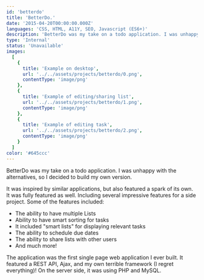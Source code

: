 ```yaml
---
id: 'betterdo'
title: 'BetterDo.'
date: '2015-04-20T00:00:00.000Z'
languages: 'CSS, HTML, A11Y, SEO, Javascript (ES6+)'
description: 'BetterDo was my take on a todo application. I was unhappy with the alternatives, so I decided to build my own version.'
type: 'Internal'
status: 'Unavailable'
images:
  [
    {
      title: 'Example on desktop',
      url: '../../assets/projects/betterdo/0.png',
      contentType: 'image/png'
    },
    {
      title: 'Example of editing/sharing list',
      url: '../../assets/projects/betterdo/1.png',
      contentType: 'image/png'
    },
    {
      title: 'Example of editing task',
      url: '../../assets/projects/betterdo/2.png',
      contentType: 'image/png'
    }
  ]
color: '#645ccc'
---
```


BetterDo was my take on a todo application. I was unhappy with the alternatives, so I decided to build my own version.

It was inspired by similar applications, but also featured a spark of its own. It was fully featured as well. Including several impressive features for a side project. Some of the features included:

- The ability to have multiple Lists
- Ability to have smart sorting for tasks
- It included "smart lists" for displaying relevant tasks
- The ability to schedule due dates
- The ability to share lists with other users
- And much more!

The application was the first single page web application I ever built. It featured a REST API, Ajax, and my own terrible framework (I regret everything)! On the server side, it was using PHP and MySQL.

